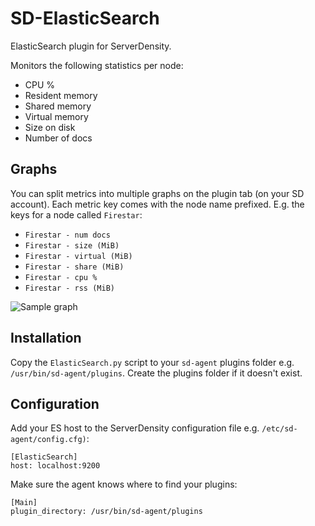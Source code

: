 SD-ElasticSearch
================

ElasticSearch plugin for ServerDensity.

Monitors the following statistics per node:

* CPU %
* Resident memory
* Shared memory
* Virtual memory
* Size on disk
* Number of docs

Graphs
------

You can split metrics into multiple graphs on the plugin tab (on your SD account). Each metric key comes with the node name prefixed. E.g. the keys for a node called `Firestar`:

* `Firestar - num docs`
* `Firestar - size (MiB)`
* `Firestar - virtual (MiB)`
* `Firestar - share (MiB)`
* `Firestar - cpu %`
* `Firestar - rss (MiB)`

![Sample graph](http://sd-plugins.s3.amazonaws.com/03/00ea05e2607206519d386e4778b4f2/ElasticSearch.19)

Installation
------------

Copy the `ElasticSearch.py` script to your `sd-agent` plugins folder e.g. `/usr/bin/sd-agent/plugins`. Create the plugins folder if it doesn't exist.

Configuration
-------------

Add your ES host to the ServerDensity configuration file e.g. `/etc/sd-agent/config.cfg)`:

```
[ElasticSearch]
host: localhost:9200
```

Make sure the agent knows where to find your plugins:

```
[Main]
plugin_directory: /usr/bin/sd-agent/plugins
```